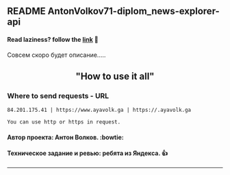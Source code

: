 ## README AntonVolkov71-diplom_news-explorer-api
#### Read laziness? follow the [link](ayavolk.ga) :link:

Совсем скоро будет описание.....

<h2 align='center'>
  <strong>"How to use it all"</strong>  
</h2>

### Where to send requests - URL
```
84.201.175.41 | https://www.ayavolk.ga | https://.ayavolk.ga

You can use http or https in request.
```



#### Автор проекта: Антон Волков. :bowtie:

#### Техническое задание и ревью: ребята из Яндекса. :+1:

____
